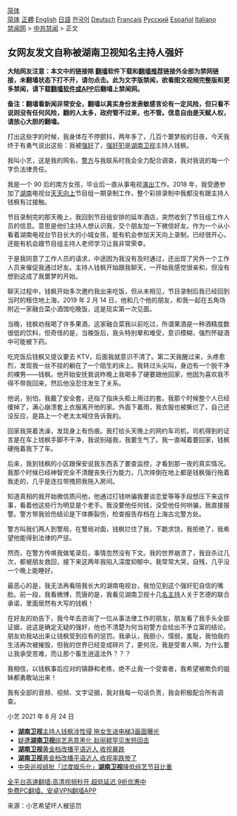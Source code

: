  <!-- 面包屑导航 --> <div class="breadcrumb"><!-- GTranslate: https://gtranslate.io/ -->  <div class="switcher notranslate">  <div class="selected">  <a href="#" onclick="return false;"> 简体</a>  </div>  <div class="option">  <a href="https://www.bannedbook.org" onclick="doGTranslate('zh-CN|zh-CN');jQuery('div.switcher div.selected a').html(jQuery(this).html());return false;" title="简体中文" class="nturl selected"> 简体</a>  <a href="https://www.bannedbook.org/zh-tw/" onclick="doGTranslate('zh-CN|zh-TW');jQuery('div.switcher div.selected a').html(jQuery(this).html());return false;" title="繁體中文" class="nturl"> 正體</a>  <a href="https://www.bannedbook.org/en/" onclick="doGTranslate('zh-CN|en');jQuery('div.switcher div.selected a').html(jQuery(this).html());return false;" title="English" class="nturl"> English</a>  <a href="https://www.bannedbook.org/ja/" onclick="doGTranslate('zh-CN|ja');jQuery('div.switcher div.selected a').html(jQuery(this).html());return false;" title="日本語" class="nturl"> 日語</a>  <a href="https://www.bannedbook.org/ko/" onclick="doGTranslate('zh-CN|ko');jQuery('div.switcher div.selected a').html(jQuery(this).html());return false;" title="한국어" class="nturl"> 한국어</a>  <a href="https://www.bannedbook.org/de/" onclick="doGTranslate('zh-CN|de');jQuery('div.switcher div.selected a').html(jQuery(this).html());return false;" title="Deutsch" class="nturl"> Deutsch</a>  <a href="https://www.bannedbook.org/fr/" onclick="doGTranslate('zh-CN|fr');jQuery('div.switcher div.selected a').html(jQuery(this).html());return false;" title="Français" class="nturl"> Français</a>  <a href="https://www.bannedbook.org/ru/" onclick="doGTranslate('zh-CN|ru');jQuery('div.switcher div.selected a').html(jQuery(this).html());return false;" title="Русский" class="nturl"> Русский</a>  <a href="https://www.bannedbook.org/es/" onclick="doGTranslate('zh-CN|es');jQuery('div.switcher div.selected a').html(jQuery(this).html());return false;" title="Español" class="nturl"> Español</a>  <a href="https://www.bannedbook.org/it/" onclick="doGTranslate('zh-CN|it');jQuery('div.switcher div.selected a').html(jQuery(this).html());return false;" title="Italiano" class="nturl"> Italiano</a>  </div>  </div>      <div class='breadcrumb-sub'><!-- Breadcrumb NavXT 6.3.0 --> <a href="https://www.bannedbook.org/" class="home">禁闻网</a> &gt; <a href="https://www.bannedbook.org/bnews/cbnews/" class="category">中共禁闻</a> &gt; 正文</div></div><h2>女网友发文自称被湖南卫视知名主持人强奸</h2> <p class="notice"><b>大陆网友注意：本文中的链接除 <a href="https://github.com/bannedbook/fanqiang" >翻墙</a>软件下载和<a href="https://github.com/killgcd/justmysocks/blob/master/README.md">翻墙推荐</a>链接外全部为禁网链接，未翻墙状态下打不开，请勿点击。此为文字版禁闻，欲看图文视频完整版和更多禁闻，请下载<a href="https://github.com/bannedbook/fanqiang">翻墙软件或APP</a>后翻墙上禁闻网。</p><p>备注：翻墙看新闻非常安全，翻墙以真实身份发表敏感言论有一定风险，但只看不说则没有任何风险，翻的人太多，政府管不过来，也不管。信息自由是天赋人权，请放心大胆的翻墙。</b></p>  <div class="entry"> <p>打出这些字的时候，我身体在不停颤抖，两年多了，几百个噩梦般的日夜，今天我终于有勇气说出这些：我被<a href="https://www.bannedbook.org/bnews/tag/%e5%bc%ba%e5%a5%b8/" class="st_tag internal_tag" rel="tag" title="标签 强奸 下的日志">强奸</a>了，<a href="https://www.bannedbook.org/bnews/tag/%E5%BC%BA%E5%A5%B8%E7%8A%AF/" class="st_tag internal_tag" rel="tag" title="标签 强奸犯 下的日志">强奸犯</a>是<a href="https://www.bannedbook.org/bnews/tag/%e6%b9%96%e5%8d%97%e5%8d%ab%e8%a7%86/" class="st_tag internal_tag" rel="tag" title="标签 湖南卫视 下的日志">湖南卫视</a>主持人钱枫。</p> <p>我叫小艺，这是我的网名，<a href="https://www.bannedbook.org/bnews/tag/%e8%ad%a6%e6%96%b9/" class="st_tag internal_tag" rel="tag" title="标签 警方 下的日志">警方</a>与我联系时我会全力配合调查，我对我说的每一个字负法律责任。</p> <p>我是一个 90 后的南方女孩，毕业后一直从事电视<span class='wp_keywordlink_affiliate'><a href="https://zh-cn.shenyunperformingarts.org/" title="演出" target="_blank">演出</a></span>工作。2018 年，我受邀参加了<a href="https://www.bannedbook.org/bnews/tag/%e6%b9%96%e5%8d%97/" class="st_tag internal_tag" rel="tag" title="标签 湖南 下的日志">湖南</a>电视台<a href="https://www.bannedbook.org/bnews/tag/%e5%a4%a9%e5%a4%a9%e5%90%91%e4%b8%8a/" class="st_tag internal_tag" rel="tag" title="标签 天天向上 下的日志">天天向上</a>节目组一期录制工作，整个彩排录制中我都没有跟主持人钱枫有过接触。</p> <p>节目录制完的那天晚上，我回到节目组安排的延年酒店，突然收到了节目组工作人员的信息。意思是他们主持人想认识我，交个朋友加一下微信好友。作为一个从小看着湖南电视台节目长大的小城女孩，能有机会参加天天向上录制，已经很开心，还能有机会跟节目组主持人老师学习让我非常荣幸。</p> <p>于是我同意了工作人员的请求，中途因为我没有及时通过，还出现了另外一个工作人员来催促我通过好友。主持人钱枫开始跟我聊天，一开始我感觉很亲和，但没有想到这成了我噩梦的开始。</p>  <p>聊天过程中，钱枫开始多次邀约我出来吃饭，但从未相见，节目录制后我已经回到当时的租住地上海，2019 年 2 月 14 日，他和几个他的朋友，和我一起在五角场附近一家融合菜小酒馆吃晚饭，这是现实第一次见面。</p> <p>当晚，钱枫劝我喝了许多果酒，这家融合菜我以前吃过，所谓果酒是一种酒精度数很低的饮料，但奇怪的是，当晚饭后，我头特别晕和难受，意识模糊，强烈怀疑酒中可能被下药。</p> <p>吃完饭后钱枫又提议要去 KTV，后面我就意识不清了。第二天我醒过来，头疼愈烈，发现我一丝不挂的躺在了一个陌生的床上。我转过头尖叫，身边有一个脱干净的裸男——钱枫。他开始安抚我说昨晚上我喝多了硬要跟他回家，他因为喜欢我不得不带我回来，然后他没忍住发生了关系。</p> <p>他说，别怕，我戴了安全套，还指了指床头柜上用过的套。我那个时候整个人已经傻掉了，满心崩溃套上衣服离开他的家。外面下着雨，我衣服也被撕烂了，自己还没反应，是路上一个老太太喊住告诉我的。</p> <p>回家我哭着洗澡，发现身上有伤痕。我打给头天晚上的网约车司机，司机得到的证言是在车上钱枫手脚不干净，我说别碰我，我要生气了。我一直喊着要回家，钱枫硬拖着我下了车。</p>  <p>后来，我到钱枫的小区跟保安说我东西丢了要查监控，才看到那一夜的真实情况。我那个时候已经神智完全不清醒丧失行为能力，几次摔倒在地上都是钱枫强行拖着我走的，几乎是连拉带拽把我拖入房间。</p> <p>知道真相的我开始微信质问他，他通过打钱哄骗我要谈恋爱等等手段想压下来这件事，看着他这些行为明显是个老手。我没要他任何钱，没受他任何哄骗，我直接报警。警方带我验伤结论是下体撕裂伤，检查报告存档在上海古北警方处。</p> <p>警方叫我们两人到警局，在警局对面，钱枫拦住了我，下跪求饶，我拒绝了，我希望他能得到法律的严惩。</p> <p>然而，在警方传唤我做笔录后，事情忽然没有下文。我的世界崩溃了，我自杀过几次，都被朋友救回，接下来这两年我陷入深度抑郁中。我常常大哭，自残，几乎没一个晚上能睡好。</p> <p>最恶心的是，我无法再看陪我长大的湖南电视台，我怕见到这个强奸犯自信的嘴脸。前一段，我看微博，荒唐的是，我看见湖南卫视十几<a href="https://www.bannedbook.org/bnews/tag/%E5%90%8D%E4%B8%BB%E6%8C%81/" class="st_tag internal_tag" rel="tag" title="标签 名主持 下的日志">名主持</a>人关于艺德的联合承诺，里面居然有大写的钱枫！</p>  <p>在好友的劝告下，我今年去咨询了一位从事法律工作的朋友，朋友看了我手头全部证据，说这是确定无疑的强奸，他也不清楚为何当初警方会给出不予立案的结论。朋友劝我站出来让钱枫受到应有的惩罚。我承认，我胆小，懦弱，羞耻，我怕我的生活再次被摧毁，但我的世界已经变成碎片了，更何况，我是受害人啊，为什么要让我承受苦难，而让那个畜生逍遥法外？？？</p> <p>我相信，以钱枫事后应对的镇静和老练，绝不止我一个受害者，我希望被欺负的姐妹都勇敢站出来！</p> <p>我有全部的音频、视频、文字证据，我对我每一句话负责，我会积极配合所有调查。</p> <p>小艺 2021 年 8 月 24 日</p> <ul class='op-related-articles' title='相关阅读'> <li><a href='https://www.bannedbook.org/bnews/cbnews/20210825/1612503.html' target='_blank'><b>湖南卫视</b>主持人钱枫涉性侵 拖女生进电梯3画面曝光</a></li> <li><a href='https://www.bannedbook.org/bnews/comments/20200901/1389331.html' target='_blank'>疑遭<b>湖南卫视</b>综艺恶意黑化 赵丽颖罕见发怒回击</a></li> <li><a href='https://www.bannedbook.org/bnews/baitai/20181118/1032900.html' target='_blank'><b>湖南卫视</b>黄金档改播平语近人 收视暴跌</a></li> <li><a href='https://www.bannedbook.org/bnews/cnnews/20181117/1032617.html' target='_blank'><b>湖南卫视</b>黄金档改播平语近人  收视率跌惨了</a></li> <li><a href='https://www.bannedbook.org/bnews/baitai/20181116/1032319.html' target='_blank'>中央巡视组批「过度娱乐化」<b>湖南卫视</b>降低综艺节目比重</a></li> </ul> <p class="texttj"> <a href="https://github.com/bannedbook/fanqiang/wiki/V2ray%E6%9C%BA%E5%9C%BA" target="_blank">全平台高速翻墙:高清视频秒开,超低延迟,9折优惠中</a><br/> <a href="https://github.com/bannedbook/fanqiang/wiki/%E7%A6%81%E9%97%BB%E7%BD%91%E5%AE%89%E5%8D%93%E7%BF%BB%E5%A2%99%E6%96%B0%E9%97%BBAPP" target="_blank">免费PC翻墙、安卓VPN翻墙APP</a></p> <p> 来源：小艺希望坏人被惩罚 </p><a name='sharetosocial'></a>  <div style="margin-bottom:5px;padding-bottom:5px;clear:both"> <div id="archive-pix-1" class="banner-ads"> <!-- AuctionX Display platform tag START --> <div id="26318x728x90x621x_ADSLOT2" clicktrack="%%CLICK_URL_ESC%%"></div> <!-- AuctionX Display platform tag END --> </div> <div id="archive-pix-2" class="banner-ads"> <!-- AuctionX Display platform tag START --> <div id="26315x300x250x621x_ADSLOT2" clicktrack="%%CLICK_URL_ESC%%"></div> <!-- AuctionX Display platform tag END --> </div> </div>  <div id="archive-pix-1" class="banner-ads"> <!-- AuctionX Display platform tag START --> <div id="26318x728x90x621x_ADSLOT3" clicktrack="%%CLICK_URL_ESC%%"></div> <!-- AuctionX Display platform tag END --> </div> </div><!--END ENTRY--> 